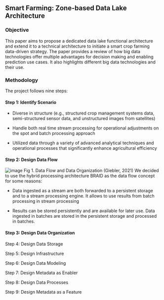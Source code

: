 ## Smart Farming: Zone-based Data Lake Architecture
### Objective
This paper aims to propose a dedicated data lake functional architecture and extend it to a technical
architecture to initiate a smart crop farming data-driven strategy. The paper provides a review of how big data technologies
offer multiple advantages for decision making and enabling prediction use cases. It also highlights
different big data technologies and their use.
### Methodology
The project follows nine steps:
#### Step 1: Identify Scenario

- Diverse in structure (e.g., structured crop management systems data, semi-structured sensor data, and unstructured images from satellites)

- Handle both real time stream processing for operational adjustments on the spot and batch processing approach

- Utilized data through a variety of advanced analytical techniques and operational processes that significantly enhance agricultural efficiency
#### Step 2: Design Data Flow 

![image](https://github.com/toanpm03/Smart-Farming-Zone-Based-Data-Lake-Architecture/assets/131639954/d0a1a717-fd79-4279-9e82-b6fbd3e5e34c)
Fig 1. Data Flow and Data Organization (Giebler, 2021)
We decided to use the hybrid processing architecture BRAID as the data flow concept for some reasons:

- Data ingested as a stream are both forwarded to a persistent storage and to a stream processing engine. It allows to use results from batch processing in stream processing

- Results can be stored persistently and are available for later use. Data ingested in batches are stored in the persistent storage and processed in batches.
#### Step 3: Design Data Organization

Step 4: Design Data Storage

Step 5: Design Infrastructure

Step 6: Design Data Modeling

Step 7: Design Metadata as Enabler

Step 8: Design Data Processes

Step 9: Design Metadata as a Feature
